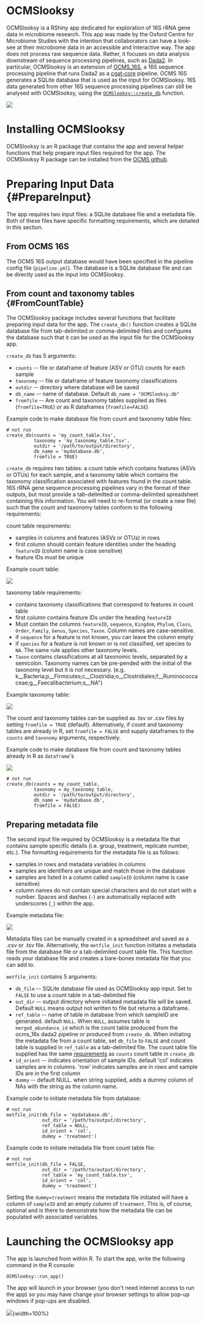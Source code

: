 # OCMSlooksy
OCMSlooksy is a RShiny app dedicated for exploration of 16S rRNA gene data in microbiome research. This app was made by the Oxford Centre for Microbiome Studies with the intention that collaborators can have a look-see at their microbiome data in an accessible and interactive way. The app does not process raw sequence data. Rather, it focuses on data analysis downstream of sequence processing pipelines, such as [Dada2](https://benjjneb.github.io/dada2/tutorial.html). In particular, OCMSlooksy is an extension of [OCMS_16S](https://ocms-16s.readthedocs.io/en/latest/), a 16S sequence processing pipeline that runs Dada2 as a [cgat-core](https://cgat-core.readthedocs.io/en/latest/) pipeline. OCMS 16S generates a SQLite database that is used as the input for OCMSlooksy. 16S data generated from other 16S sequence processing pipelines can still be analysed with OCMSlooksy, using the [`OCMSlooksy::create_db`](#FromCountTable) function. 

![](/screenshots/workflow.png)

# Installing OCMSlooksy
OCMSlooksy is an R package that contains the app and several helper functions that help prepare input files required for the app. The OCMSlooksy R package can be installed from the [OCMS github](https://github.com/OxfordCMS).

# Preparing Input Data {#PrepareInput}
The app requires two input files: a SQLite database file and a metadata file. Both of these files have specific formatting requirements, which are detailed in this section.

## From OCMS 16S
The OCMS 16S output database would have been specified in the pipeline config file (`pipeline.yml`). The database is a SQLite database file and can be directly used as the input into OCMSlooksy.

## From count and taxonomy tables {#FromCountTable}

The OCMSlooksy package includes several functions that facilitate preparing input data for the app. The `create_db()` function creates a SQLite database file from tab-delimited or comma-delimited files and configures the database such that it can be used as the input file for the OCMSlooksy app.

`create_db` has 5 arguments:

* `counts` -- file or dataframe of feature (ASV or OTU) counts for each sample
* `taxonomy` -- file or dataframe of feature taxonomy classifications
* `outdir` -- directory where database will be saved
* `db_name` -- name of database. Default `db_name = "OCMSlooksy.db"`
* `fromfile` -- Are count and taxonomy tables supplied as files (`fromfile=TRUE`) or as R dataframes (`fromfile=FALSE`)

Example code to make database file from count and taxonomy table files:

```
# not run
create_db(counts = 'my_count_table.tsv',
          taxonomy = 'my_taxonomy_table.tsv',
          outdir = '/path/to/output/directory',
          db_name = 'mydatabase.db',
          fromfile = TRUE)
```

`create_db` requires two tables: a count table which contains features (ASVs or OTUs) for each sample, and a taxonomy table which contains the taxonomy classification associated with features found in the count table. 16S rRNA gene sequence processing pipelines vary in the format of their outputs, but most provide a tab-delimitted or comma-delimited spreadsheet containing this information. You will need to re-format (or create a new file) such that the count and taxonomy tables conform to the following requirements:

 count table requirements:
 
 * samples in columns and features (ASVs or OTUs) in rows
 * first column should contain feature identities under the heading `featureID` (column name is case sensitive)
 * feature IDs must be unique
 
 Example count table:
 
![](/screenshots/examplecount.png)
 
 taxonomy table requirements:
 
 * contains taxonomy classifications that correspond to features in count table
 * first column contains feature IDs under the heading `featureID`
 * Must contain the columns `featureID`, `sequence`,
   `Kingdom`, `Phylum`, `Class`, `Order`, `Family`,
   `Genus`, `Species`, `Taxon`. Column names are case-sensitive.
 * if `sequence` for a feature is not known, you can leave the column empty
 * if `species` for a feature is not known or is not classified, set species to `NA`. The same rule applies other taxonomy levels.
 * `Taxon` contains classifications at all taxonomic levels, separated by a semicolon. Taxonomy names can be pre-pended with the initial of the taxonomy level but it is not necessary.
 (e.g. k__Bacteria;p__Firmicutes;c__Clostridia;o__Clostridiales;f__Ruminococcaceae;g__Faecalibacterium;s__NA")

Example taxonomy table:

![](/screenshots/exampletaxonomy.png)

The count and taxonomy tables can be supplied as .tsv or .csv files by setting `fromfile = TRUE` (default). Alternatively, if count and taxonomy tables are already in R, set `fromfile = FALSE` and supply dataframes to the `counts` and `taxonomy` arguments, respectively.


Example code to make database file from count and taxonomy tables already in R as `dataframe`'s

![](/screenshots/exampledataframe.png)

```{r example-createdb3, echo=TRUE, eval=FALSE}
# not run
create_db(counts = my_count_table,
          taxonomy = my_taxonomy_table,
          outdir = '/path/to/output/directory',
          db_name = 'mydatabase.db',
          fromfile = FALSE)
```

## Preparing metadata file
The second input file required by OCMSlooksy is a metadata file that contains sample specific details (i.e. group, treatment, replicate number, etc.). The formatting requirements for the metadata file is as follows:

* samples in rows and metadata variables in columns
* samples are identifiers are unique and match those in the database
* samples are listed in a column called `sampleID` (column name is case sensitive)
* column names do not contain special characters and do not start with a number. Spaces and dashes (`-`) are automatically replaced with underscores (`_`) within the app.

Example metadata file:

![](/screenshots/examplemetadata.png)

Metadata files can be manually created in a spreadsheet and saved as a .csv or .tsv file. Alternatively, the `metfile_init` function initiates a metadata file from the database file or a tab-delimited count table file. This function reads your database file and creates a bare-bones metadata file that you can add to.

`metfile_init` contains 5 arguments:

* `db_file` -- SQLite database file used as OCMSlooksy app input. Set to `FALSE` to use a count table in a tab-delimited file
* `out_dir` -- output directory where initiated metadata file will be saved. Default `NULL` means output not written to file but returns a dataframe.
* `ref_table` -- name of table in database from which sampleID are generated. default `NULL`. When `NULL`, assumes table is `merged_abundance_id` which is the count table produced from the ocms_16s dada2 pipeline or produced from `create_db`. When initiating the metadata file from a count table, set `db_file`
   to `FALSE` and count table is supplied in `ref_table` as a tab-delimited file. The count table file supplied has the same [requirements](#FromCountTable) as `counts` count table in `create_db` 
* `id_orient` -- indicates orientation of sample IDs. default 'col' indicates
   samples are in columns. 'row' indicates samples are in rows and
   sample IDs are in the first column
* `dummy` -- default NULL. when string supplied, adds a dummy column of NAs with the string as the column name.

Example code to initiate metadata file from database:

```{r example-metfile1, echo=TRUE, eval=FALSE}
# not run
metfile_init(db_file = 'mydatabase.db',
             out_dir = '/path/to/output/directory',
             ref_table = NULL,
             id_orient = 'col',
             dummy = 'treatment')
```

Example code to initiate metadata file from count table file:
```{r example-metfile2, echo=TRUE, eval=FALSE}
# not run
metfile_init(db_file = FALSE,
             out_dir = '/path/to/output/directory',
             ref_table = 'my_count_table.tsv',
             id_orient = 'col',
             dummy = 'treatment')
```

Setting the `dummy=treatment` means the metadata file initiated will have a column of `sampleID` and an empty column of `treatment`. This is, of course, optional and is there to demonstrate how the metadata file can be populated with associated variables.

# Launching the OCMSlooksy app
The app is launched from within R. To start the app, write the following command in the R console:

```{r launch-app, echo=TRUE, eval=FALSE}
OCMSlooksy::run_app()
```

The app will launch in your browser (you don't need internet access to run the app) so you may have change your browser settings to allow pop-up windows if pop-ups are disabled.

![](screenshots/intro.png){width=100%}